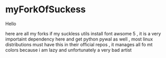 # myForkOfSuckess

Hello

here are all my forks if my suckless utils 
install font awsome 5 , it is a very importaint dependency here
and get python pywal as well , most linux distributions must have this in their official repos , it manages all fo mt colors because i am lazy and unfortunately a very bad artist
